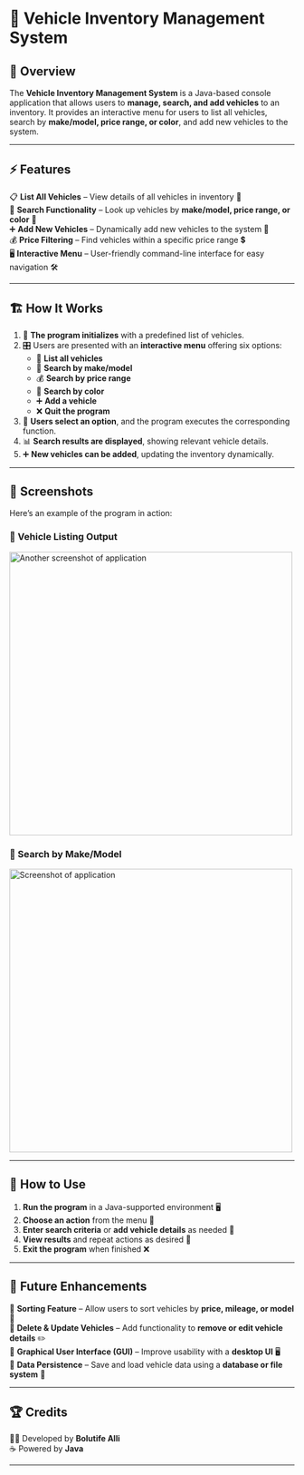 # 🚗 Vehicle Inventory Management System  

## 📌 Overview  
The **Vehicle Inventory Management System** is a Java-based console application that allows users to **manage, search, and add vehicles** to an inventory. It provides an interactive menu for users to list all vehicles, search by **make/model, price range, or color**, and add new vehicles to the system.  

---

## ⚡ Features  
📋 **List All Vehicles** – View details of all vehicles in inventory 📜  
🔎 **Search Functionality** – Look up vehicles by **make/model, price range, or color** 🎯  
➕ **Add New Vehicles** – Dynamically add new vehicles to the system 🚀  
💰 **Price Filtering** – Find vehicles within a specific price range 💲  
🖥 **Interactive Menu** – User-friendly command-line interface for easy navigation 🛠  

---

## 🏗️ How It Works  
1. 🏁 **The program initializes** with a predefined list of vehicles.  
2. 🎛️ Users are presented with an **interactive menu** offering six options:  
   - 📜 **List all vehicles**  
   - 🔎 **Search by make/model**  
   - 💰 **Search by price range**  
   - 🎨 **Search by color**  
   - ➕ **Add a vehicle**  
   - ❌ **Quit the program**  
3. 🔄 **Users select an option**, and the program executes the corresponding function.  
4. 📊 **Search results are displayed**, showing relevant vehicle details.  
5. ➕ **New vehicles can be added**, updating the inventory dynamically.  

---

## 📸 Screenshots  
Here’s an example of the program in action:  

### 🚗 Vehicle Listing Output  
<img src="https://github.com/user-attachments/assets/c1607910-2b6c-420a-bdb6-5f3e2bea104a" alt="Another screenshot of application" width="500x200"/>

### 🔎 Search by Make/Model  
<img src="https://github.com/user-attachments/assets/bf49b2fd-a432-48d1-8c12-30b0d0f9f29a" alt="Screenshot of application" width="500x200"/>




---

## 🚀 How to Use  
1. **Run the program** in a Java-supported environment 🖥  
2. **Choose an action** from the menu 📜  
3. **Enter search criteria** or **add vehicle details** as needed 📝  
4. **View results** and repeat actions as desired 🔄  
5. **Exit the program** when finished ❌  

---

## 🔮 Future Enhancements  
🔹 **Sorting Feature** – Allow users to sort vehicles by **price, mileage, or model** 🔢  
🔹 **Delete & Update Vehicles** – Add functionality to **remove or edit vehicle details** ✏️  
🔹 **Graphical User Interface (GUI)** – Improve usability with a **desktop UI** 🖥  
🔹 **Data Persistence** – Save and load vehicle data using a **database or file system** 💾  

---

## 🏆 Credits  
👨‍💻 Developed by **Bolutife Alli**  
☕ Powered by **Java**  

---
